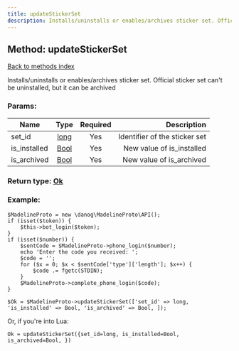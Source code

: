 ```yaml
---
title: updateStickerSet
description: Installs/uninstalls or enables/archives sticker set. Official sticker set can't be uninstalled, but it can be archived
---
```

## Method: updateStickerSet  
[Back to methods index](index.md)


Installs/uninstalls or enables/archives sticker set. Official sticker set can't be uninstalled, but it can be archived

### Params:

| Name     |    Type       | Required | Description |
|----------|:-------------:|:--------:|------------:|
|set\_id|[long](../types/long.md) | Yes|Identifier of the sticker set|
|is\_installed|[Bool](../types/Bool.md) | Yes|New value of is_installed|
|is\_archived|[Bool](../types/Bool.md) | Yes|New value of is_archived|


### Return type: [Ok](../types/Ok.md)

### Example:


```
$MadelineProto = new \danog\MadelineProto\API();
if (isset($token)) {
    $this->bot_login($token);
}
if (isset($number)) {
    $sentCode = $MadelineProto->phone_login($number);
    echo 'Enter the code you received: ';
    $code = '';
    for ($x = 0; $x < $sentCode['type']['length']; $x++) {
        $code .= fgetc(STDIN);
    }
    $MadelineProto->complete_phone_login($code);
}

$Ok = $MadelineProto->updateStickerSet(['set_id' => long, 'is_installed' => Bool, 'is_archived' => Bool, ]);
```

Or, if you're into Lua:

```
Ok = updateStickerSet({set_id=long, is_installed=Bool, is_archived=Bool, })
```

